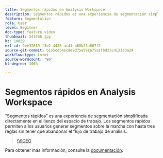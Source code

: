 ```yaml
---
title: Segmentos rápidos en Analysis Workspace
description: Segmentos rápidos es una experiencia de segmentación simplificada directamente en el lienzo del espacio de trabajo. Los segmentos rápidos permiten a los usuarios generar segmentos sobre la marcha con hasta tres reglas sin tener que abandonar el flujo de trabajo de análisis.
feature: Segmentation
role: User
level: Beginner
doc-type: feature video
thumbnail: 341466.jpg
kt: 10029
exl-id: 9ee37819-f3b2-4436-ac41-b68b23a807f2
source-git-commit: b1a5cd54acde9d75e591675a1fbd33cd123a3a29
workflow-type: tm+mt
source-wordcount: '90'
ht-degree: 100%

---
```


# Segmentos rápidos en Analysis Workspace

“Segmentos rápidos” es una experiencia de segmentación simplificada directamente en el lienzo del espacio de trabajo. Los segmentos rápidos permiten a los usuarios generar segmentos sobre la marcha con hasta tres reglas sin tener que abandonar el flujo de trabajo de análisis.

>[!VIDEO](https://video.tv.adobe.com/v/341466/?quality=12&learn=on)

Para obtener más información, consulte la [documentación](https://experienceleague.adobe.com/docs/analytics/analyze/analysis-workspace/components/segments/quick-segments.html?lang=es).

